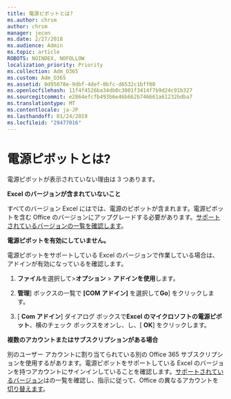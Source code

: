 ```yaml
---
title: 電源ピボットとは?
ms.author: chrsm
author: chrsm
manager: jecon
ms.date: 2/27/2018
ms.audience: Admin
ms.topic: article
ROBOTS: NOINDEX, NOFOLLOW
localization_priority: Priority
ms.collection: Adm_O365
ms.custom: Adm_O365
ms.assetid: 0d95078e-9dbf-4def-8bfc-d6532c1bff00
ms.openlocfilehash: 11f4f4526ba34db0c3001f3414f7b9d24c91b327
ms.sourcegitcommit: e2864efcfb493b6e46b662b746661a61232bdba7
ms.translationtype: MT
ms.contentlocale: ja-JP
ms.lasthandoff: 01/24/2019
ms.locfileid: "29477016"
---
```

# <a name="where-is-power-pivot"></a>電源ピボットとは?

電源ピボットが表示されていない理由は 3 つあります。
  
 **Excel のバージョンが含まれていないこと**
  
すべてのバージョン Excel にはでは、電源のピボットが含まれます。電源ピボットを含む Office のバージョンにアップグレードする必要があります。[サポートされているバージョンの一覧を確認します](https://support.office.com/article/aa64e217-4b6e-410b-8337-20b87e1c2a4b.aspx)。
  
 **電源ピボットを有効にしていません。**
  
電源ピボットをサポートしている Excel のバージョンで作業している場合は、アドインが有効になっているを確認します。
  
1. **ファイル**を選択して\>**オプション** \> **アドインを使用**します。
    
2. **管理**] ボックスの一覧で **[COM アドイン]** を選択して**Go**] をクリックします。
    
3. [ **Com アドイン**] ダイアログ ボックスで**Excel のマイクロソフトの電源ピボット**、横のチェック ボックスをオンし、し、[ **OK**] をクリックします。 
    
 **複数のアカウントまたはサブスクリプションがある場合**
  
別のユーザー アカウントに割り当てられている別の Office 365 サブスクリプションを使用するがあります。電源ピボットをサポートしている Excel のバージョンを持つアカウントにサインインしていることを確認します。[サポートされているバージョン](https://support.office.com/article/aa64e217-4b6e-410b-8337-20b87e1c2a4b.aspx)はの一覧を確認し、指示に従って、Office の異なるアカウントを[切り替えます](https://support.office.com/article/b9582171-fd1f-4284-9846-bdd72bb28426.aspx#BKMK_WebSwitchAccounts)。
  

